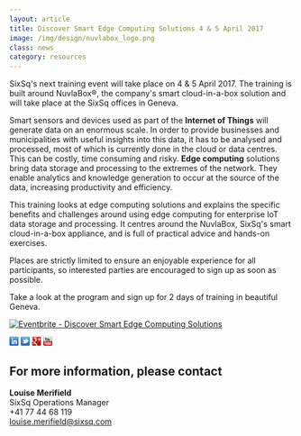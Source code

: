```yaml
---
layout: article
title: Discover Smart Edge Computing Solutions 4 & 5 April 2017
image: /img/design/nuvlabox_logo.png
class: news
category: resources
---
```


SixSq's next training event will take place on 4 & 5 April 2017. The training is built around NuvlaBox®, the company's smart cloud-in-a-box solution and will take place at the SixSq offices in Geneva. 

Smart sensors and devices used as part of the **Internet of Things** will generate data on an enormous scale. In order to provide businesses and municipalities with useful insights into this data, it has to be analysed and processed, most of which is currently done in the cloud or data centres. This can be costly, time consuming and risky.   **Edge computing** solutions bring data storage and processing to the extremes of the network. They enable analytics and knowledge generation to occur at the source of the data, increasing productivity and efficiency. 

This training looks at edge computing solutions and explains the specific benefits and challenges around using edge computing for enterprise IoT data storage and processing. It centres around the NuvlaBox, SixSq's smart cloud-in-a-box appliance, and is full of practical advice and hands-on exercises.

Places are strictly limited to ensure an enjoyable experience for all participants, so interested parties are encouraged to sign up as soon as possible.

Take a look at the program and sign up for 2 days of training in beautiful Geneva.

<a href="https://www.eventbrite.com/e/discover-smart-edge-computing-solutions-tickets-32527285988?ref=ebtnebtckt" target="_blank"><img src="https://www.eventbrite.com/custombutton?eid=32527285988" alt="Eventbrite - Discover Smart Edge Computing Solutions" /></a>




<a href="http://linkedin.com/company/sixsq"><img src="/img/design/linkedin_small.png" alt="LinkedIn" width="16" /></a> <a href="http://twitter.com/@sixsq"><img src="/img/design/twitter_small.png" alt="Twitter" width="16" /></a> <a href="http://plus.google.com/+sixsq"><img src="/img/design/google_plus_small.png" alt="Google+" width="16" /></a> <a href="https://www.youtube.com/channel/UCGYw3n7c-QsDtsVH32By1-g"><img src="/img/design/youtube_small.png" alt="Youtube" width="16"/></a>


For more information, please contact
----

**Louise Merifield**  
SixSq Operations Manager  
+41 77 44 68 119  
[louise.merifield@sixsq.com](mailto:louise.merifield@sixsq.com)

[seri]: https://www.sbfi.admin.ch/sbfi/en/home.html



